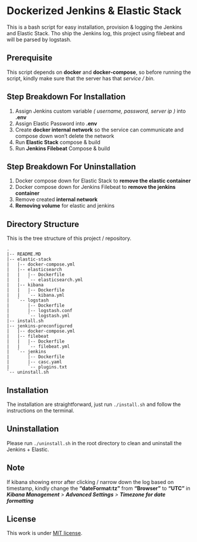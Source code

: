 # Dockerized Jenkins & Elastic Stack
This is a bash script for easy installation, provision & logging the Jenkins and Elastic Stack. Tho ship the Jenkins log, this project using filebeat and will be parsed by logstash.

## Prerequisite
This script depends on **docker** and **docker-compose**, so before running the script, kindly make sure that the server has that _service / bin_.

## Step Breakdown For Installation
1. Assign Jenkins custom variable _( username, password, server ip )_ into **.env**
2. Assign Elastic Password into **.env**
3. Create **docker internal network** so the service can communicate and compose down
won’t delete the network
4. Run **Elastic Stack** compose & build
5. Run **Jenkins Filebeat** Compose & build


## Step Breakdown For Uninstallation
1. Docker compose down for Elastic Stack to **remove the elastic container**
2. Docker compose down for Jenkins Filebeat to **remove the jenkins container**
3. Remove created **internal network**
4. **Removing volume** for elastic and jenkins

## Directory Structure
This is the tree structure of this project / repository.
```
.
|-- README.MD
|-- elastic-stack
|   |-- docker-compose.yml
|   |-- elasticsearch
|   |   |-- Dockerfile
|   |   `-- elasticsearch.yml
|   |-- kibana
|   |   |-- Dockerfile
|   |   `-- kibana.yml
|   `-- logstash
|       |-- Dockerfile
|       |-- logstash.conf
|       `-- logstash.yml
|-- install.sh
|-- jenkins-preconfigured
|   |-- docker-compose.yml
|   |-- filebeat
|   |   |-- Dockerfile
|   |   `-- filebeat.yml
|   `-- jenkins
|       |-- Dockerfile
|       |-- casc.yaml
|       `-- plugins.txt
`-- uninstall.sh
```

## Installation
The installation are straightforward, just run ``./install.sh`` and follow the instructions on the terminal.

## Uninstallation
Please run ``./uninstall.sh`` in the root directory to clean and uninstall the Jenkins + Elastic.

## Note
If kibana showing error after clicking / narrow down the log based on timestamp, kindly change the **“dateFormat:tz”** from **“Browser”** to **“UTC”** in _**Kibana Management** > **Advanced Settings** > **Timezone for date formatting**_

## License
This work is under [MIT license](https://opensource.org/licenses/MIT).
